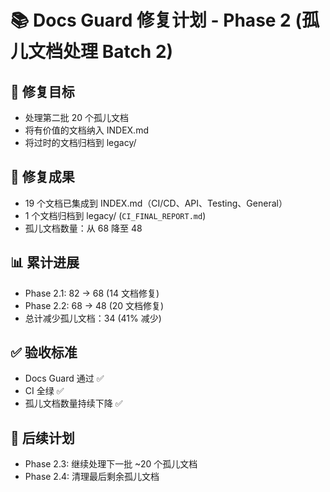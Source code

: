 # 📚 Docs Guard 修复计划 - Phase 2 (孤儿文档处理 Batch 2)

## 🎯 修复目标
- 处理第二批 20 个孤儿文档  
- 将有价值的文档纳入 INDEX.md  
- 将过时的文档归档到 legacy/  

## 🔧 修复成果
- 19 个文档已集成到 INDEX.md（CI/CD、API、Testing、General）  
- 1 个文档归档到 legacy/ (`CI_FINAL_REPORT.md`)  
- 孤儿文档数量：从 68 降至 48  

## 📊 累计进展
- Phase 2.1: 82 → 68 (14 文档修复)  
- Phase 2.2: 68 → 48 (20 文档修复)  
- 总计减少孤儿文档：34 (41% 减少)  

## ✅ 验收标准
- Docs Guard 通过 ✅  
- CI 全绿 ✅  
- 孤儿文档数量持续下降 ✅  

## 🔄 后续计划
- Phase 2.3: 继续处理下一批 ~20 个孤儿文档  
- Phase 2.4: 清理最后剩余孤儿文档  
